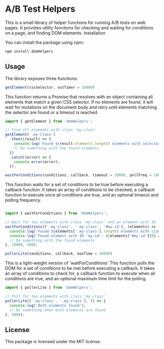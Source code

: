 # A/B Test Helpers

This is a small library of helper functions for running A/B tests on web pages. It provides utility functions for checking and waiting for conditions on a page, and finding DOM elements.
Installation

You can install the package using npm:

```bash
npm install domHelpers
```

## Usage

The library exposes three functions:

```js
getElement(cssSelector, outTimer = 10000)
```

This function returns a Promise that resolves with an object containing all elements that match a given CSS selector. If no elements are found, it will wait for mutations on the document body and retry until elements matching the selector are found or a timeout is reached.

```js
import { getElement } from 'domHelpers';

// Find all elements with class 'my-class'
getElement('.my-class')
  .then((result) => {
    console.log(`Found ${result.elements.length} elements with selector '${result.selector}'`);
    // Do something with the found elements
  })
  .catch((error) => {
    console.error(error);
  });
```

```js
waitForConditions(conditions, callback, timeout = 10000, pollFreq = 100)
```

This function waits for a set of conditions to be true before executing a callback function. It takes an array of conditions to be checked, a callback function to execute once all conditions are true, and an optional timeout and polling frequency.

```js

import { waitForConditions } from 'domHelpers';

// Wait for two elements with class 'my-class' and an element with ID 'my-id'
waitForConditions(['.my-class', '.my-class', '#my-id'], (elements) => {
  console.log(`Found ${elements['.my-class'].length} elements with class 'my-class'`);
  console.log(`Found element with ID 'my-id': ${elements['#my-id'][0].outerHTML}`);
  // Do something with the found elements
}, 10000, 500);
```

```js
pollerLite(conditions, callback, maxTime = 10000)
```

This is a light-weight version of 'waitForConditions'
This function polls the DOM for a set of conditions to be met before executing a callback. It takes an array of conditions to check for, a callback function to execute when all conditions are true, and an optional maximum time limit for the polling.

```js
import { pollerLite } from 'domHelpers';

// Poll for two elements with class 'my-class'
pollerLite(['.my-class', '.my-class'], () => {
  console.log('Both elements found');
  // Do something when both elements are found
}, 5000);

```

## License

This package is licensed under the MIT license.
